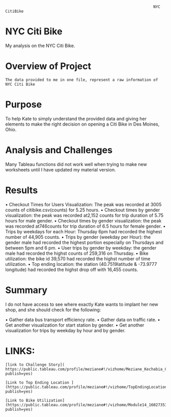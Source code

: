                                                                      NYC CitiBike



# NYC Citi Bike
My analysis on the NYC Citi Bike.

# Overview of Project
	The data provided to me in one file, represent a raw information of NYC Citi Bike 

# Purpose
To help Kate to simply understand the provided data and giving her elements to make the right decision on opening a Citi Bike in Des Moines, Ohio.
# Analysis and Challenges
Many Tableau functions did not work well when trying to make new worksheets until I have updated my material version.


# Results
•	Checkout Times for Users Visualization: The peak was recorded at 3005 counts of citibike.csv(counts) for 5.25 hours.
•	Checkout times by gender visualization: the peak was recorded at2,152 counts for trip duration of 5.75 hours for male gender. 
•	Checkout times by gender visualization: the peak was recorded at746counts for trip duration of 6.5 hours for female gender.
•	Trips by weekdays for each Hour: Thursday 6pm had recorded the highest number of 44,905 counts.
•	Trips by gender (weekday per Hour): the gender male had recorded the highest portion especially on Thursdays and between 5pm and 6 pm.
•	User trips by gender by weekday: the gender male had recorded the highst counts of 259,316 on Thursday.
• Bike utilization: the bike id 39,570 had recorded the highst number of time utilization.
• Top ending location: the station (40.7519latitude & -73.9777 longitude) had recorded the highst drop off with 16,455 counts.


# Summary
I do not have access to see where exactly Kate wants to implant her new shop, and she should check for the following:

•	Gather data bus transport efficiency rate.
•	Gather data on traffic rate.
•	Get another visualization for start station by gender.
•	Get another visualization for trips by weekday by hour and by gender.

# LINKS:
	[link to Challenge Story]( https://public.tableau.com/profile/meziane#!/vizhome/Meziane_Kechabia_Citibike/Story1?publish=yes) 

	[Link to Top Ending Location ] (https://public.tableau.com/profile/meziane#!/vizhome/TopEndingLocationModule14/TopEndingLocations?publish=yes)

	[Link to Bike Utilization] (https://public.tableau.com/profile/meziane#!/vizhome/Module14_16027353875830/BikeUtilisation?publish=yes)


